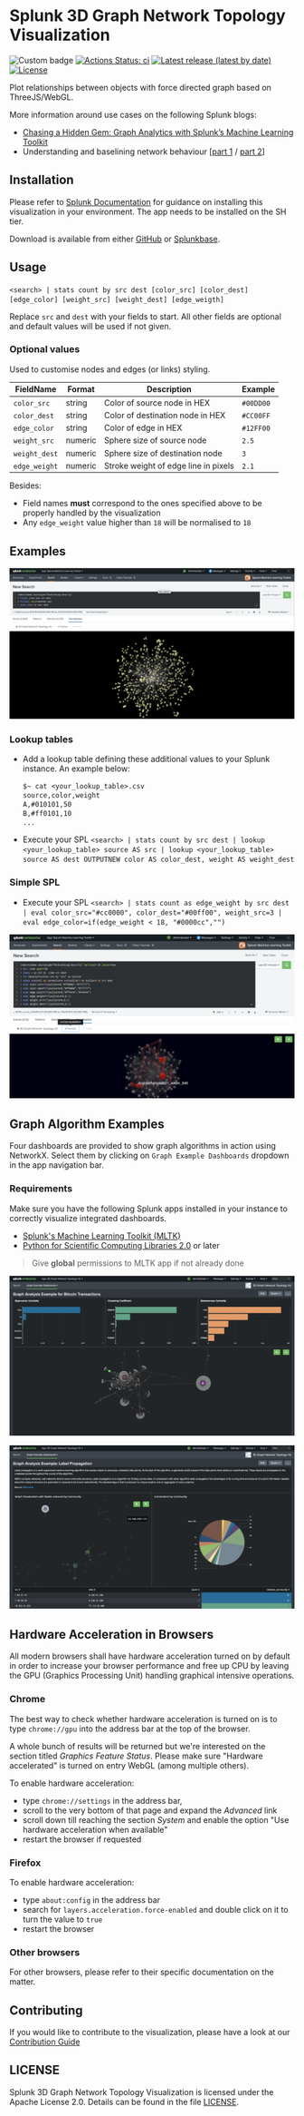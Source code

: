 # Splunk 3D Graph Network Topology Visualization

![Custom badge](https://img.shields.io/endpoint?label=SplunkBase%20Installs&url=https%3A%2F%2Fsplunkbasebadge.livehybrid.com%2Fv1%2Finstalls%2F4611%2F)
[![Actions Status: ci](https://github.com/splunk/splunk-3D-graph-network-topology-viz/actions/workflows/ci.yml/badge.svg)](https://github.com/splunk/splunk-3D-graph-network-topology-viz/actions?query=workflow%3A"CI")
[![Latest release (latest by date)](https://img.shields.io/github/v/release/splunk/splunk-3D-graph-network-topology-viz?label=Latest%20Release)](https://github.com/splunk/splunk-3D-graph-network-topology-viz/releases)
[![License](https://img.shields.io/github/license/splunk/splunk-3D-graph-network-topology-viz)](LICENSE)

Plot relationships between objects with force directed graph based on ThreeJS/WebGL.

More information around use cases on the following Splunk blogs:
- [Chasing a Hidden Gem: Graph Analytics with Splunk’s Machine Learning Toolkit](https://www.splunk.com/en_us/blog/machine-learning/chasing-a-hidden-gem-graph-analytics-with-splunk-s-machine-learning-toolkit.html)
- Understanding and baselining network behaviour [[part 1](https://www.splunk.com/en_us/blog/machine-learning/understanding-and-baselining-network-behaviour-using-machine-learning-part-i.html) /  [part 2](https://www.splunk.com/en_us/blog/machine-learning/understanding-and-baselining-network-behaviour-using-machine-learning-part-ii.html)]

## Installation
Please refer to [Splunk Documentation](https://docs.splunk.com/Documentation/AddOns/released/Overview/Installingadd-ons) for guidance on installing this visualization in your environment. The app needs to be installed on the SH tier.

Download is available from either [GitHub](https://github.com/splunk/splunk-3D-graph-network-topology-viz/releases) or [Splunkbase](https://splunkbase.splunk.com/app/4611/).

## Usage
`<search> | stats count by src dest [color_src] [color_dest] [edge_color] [weight_src] [weight_dest] [edge_weigth]`

Replace `src` and `dest` with your fields to start. All other fields are optional and default values will be used if not given.

### Optional values
Used to customise nodes and edges (or links) styling.

| FieldName     | Format  | Description                           | Example   |
|---------------|---------|---------------------------------------|-----------|
| `color_src`   | string  | Color of source node in HEX           | `#00DD00` |
| `color_dest`  | string  | Color of destination node in HEX      | `#CC00FF` |
| `edge_color`  | string  | Color of edge in HEX                  | `#12FF00` |
| `weight_src`  | numeric | Sphere size of source node            | `2.5`     |
| `weight_dest` | numeric | Sphere size of destination node       | `3`       |
| `edge_weight` | numeric | Stroke weight of edge line in pixels  | `2.1`     |

Besides:
* Field names **must** correspond to the ones specified above to be properly handled by the visualization
* Any `edge_weight` value higher than `18` will be normalised to `18`

## Examples
![alt text](.images/splunk-3D-graph-network-topology-viz-screen-3.png "Screenshot")

### Lookup tables
* Add a lookup table defining these additional values to your Splunk instance. An example below:

    ```
    $~ cat <your_lookup_table>.csv
    source,color,weight
    A,#010101,50
    B,#ff0101,10
    ...
    ```

* Execute your SPL
    `<search> | stats count by src dest | lookup <your_lookup_table> source AS src | lookup <your_lookup_table> source AS dest OUTPUTNEW color AS color_dest, weight AS weight_dest`

### Simple SPL
* Execute your SPL
    `<search> | stats count as edge_weight by src dest | eval color_src="#cc0000", color_dest="#00ff00", weight_src=3 | eval edge_color=if(edge_weight < 18, "#0000cc","")`

![alt text](.images/splunk-3D-graph-network-topology-viz-screen-4.png "Example of colored nodes generated by simple SPL")

## Graph Algorithm Examples

Four dashboards are provided to show graph algorithms in action using NetworkX. Select them by clicking on `Graph Example Dashboards` dropdown in the app navigation bar.

### Requirements
Make sure you have the following Splunk apps installed in your instance to correctly visualize integrated dashboards.
* [Splunk's Machine Learning Toolkit (MLTK)](https://splunkbase.splunk.com/app/2890)
* [Python for Scientific Computing Libraries 2.0](https://splunkbase.splunk.com/app/2882/) or later

> Give **global** permissions to MLTK app if not already done 

![alt text](.images/splunk-3D-graph-network-topology-viz-screen-1.png "Graph Analysis Example of Bitcoin Transactions")

![alt text](.images/splunk-3D-graph-network-topology-viz-screen-2.png "Graph Analysis Example for Label Propagation Algorithm")

## Hardware Acceleration in Browsers
All modern browsers shall have hardware acceleration turned on by default in order to increase your browser performance and free up CPU by leaving the GPU (Graphics Processing Unit) handling graphical intensive operations.

### Chrome
The best way to check whether hardware acceleration is turned on is to type `chrome://gpu` into the address bar at the top of the browser.

A whole bunch of results will be returned but we're interested on the section titled _Graphics Feature Status_. Please make sure "Hardware accelerated" is turned on entry WebGL (among multiple others).

To enable hardware acceleration:
* type `chrome://settings` in the address bar,
* scroll to the very bottom of that page and expand the _Advanced_ link
* scroll down till reaching the section _System_ and enable the option "Use hardware acceleration when available"
* restart the browser if requested

### Firefox
To enable hardware acceleration:
* type `about:config` in the address bar
* search for `layers.acceleration.force-enabled` and double click on it to turn the value to `true`
* restart the browser

### Other browsers
For other browsers, please refer to their specific documentation on the matter.

## Contributing
If you would like to contribute to the visualization, please have a look at our [Contribution Guide](CONTRIBUTING.md)

## LICENSE
Splunk 3D Graph Network Topology Visualization is licensed under the Apache License 2.0. Details can be found in the file [LICENSE](LICENSE).